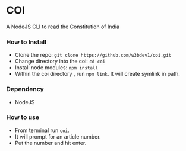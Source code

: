 # COI
A NodeJS CLI to read the Constitution of India

### How to Install
- Clone the repo: `git clone https://github.com/w3bdev1/coi.git`
- Change directory into the coi: `cd coi`
- Install node modules:	`npm install`
- Within the coi directory , run `npm link`. It will create symlink in path.

### Dependency
- NodeJS

### How to use
- From terminal run `coi`.
- It will prompt for an article number.
- Put the number and hit enter.

